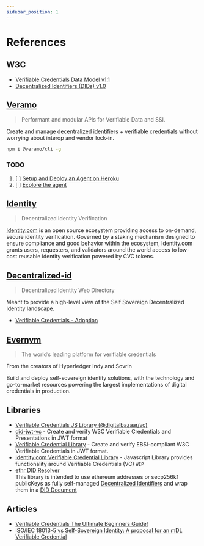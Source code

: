 ```yaml
---
sidebar_position: 1
---
```


# References

## W3C
* [Verifiable Credentials Data Model v1.1](https://www.w3.org/TR/vc-data-model/)
* [Decentralized Identifiers (DIDs) v1.0](https://www.w3.org/TR/did-core/)


## [Veramo](https://veramo.io)

> Performant and modular APIs for Verifiable Data and SSI.

Create and manage decentralized identifiers + verifiable credentials without worrying about interop and vendor lock-in.

```bash
npm i @veramo/cli -g
```

### TODO
1. [ ] [Setup and Deploy an Agent on Heroku](https://veramo.io/docs/dev_tools/agent_explorer) 
2. [ ] [Explore the agent](https://explore.veramo.dev)

## [Identity](https://www.identity.com)

> Decentralized Identity Verification

[Identity.com](https://www.identity.com) is an open source ecosystem providing access to on-demand, secure identity verification. Governed by a staking mechanism designed to ensure compliance and good behavior within the ecosystem, Identity.com grants users, requesters, and validators around the world access to low-cost reusable identity verification powered by CVC tokens.

## [Decentralized-id](https://decentralized-id.com/)
> Decentralized Identity Web Directory

Meant to provide a high-level view of the Self Sovereign Decentralized Identity landscape.

* [Verifiable Credentials - Adoption](https://decentralized-id.com/web-standards/w3c/wg/vc/verifiable-credentials/adoption/)

## [Evernym](https://www.evernym.com/)
> The world’s leading platform for verifiable credentials

From the creators of Hyperledger Indy and Sovrin

Build and deploy self-sovereign identity solutions, with the technology and go-to-market resources powering the largest implementations of digital credentials in production.

## Libraries
* [Verifiable Credentials JS Library (@digitalbazaar/vc)](https://github.com/digitalbazaar/vc-js)
* [did-jwt-vc](https://github.com/decentralized-identity/did-jwt-vc) - Create and verify W3C Verifiable Credentials and Presentations in JWT format
* [Verifiable Credential Library](https://www.npmjs.com/package/@cef-ebsi/verifiable-credential) - Create and verify EBSI-compliant W3C Verifiable Credentials in JWT format.
* [Identity.com Verifiable Credential Library](https://www.npmjs.com/package/@identity.com/credential-commons) - Javascript Library provides functionality around Verifiable Credentials (VC) `WIP`
* [ethr DID Resolver](https://github.com/decentralized-identity/ethr-did-resolver)  
This library is intended to use ethereum addresses or secp256k1 publicKeys as fully self-managed [Decentralized Identifiers](https://w3c.github.io/did-core/#identifier) and wrap them in a [DID Document](https://w3c.github.io/did-core/#did-document-properties)


## Articles

* [Verifiable Credentials The Ultimate Beginners Guide!](https://tykn.tech/verifiable-credentials/)
* [ISO/IEC 18013-5 vs Self-Sovereign Identity: A proposal for an mDL Verifiable Credential](https://www.procivis.ch/post/iso-iec-18013-5-vs-self-sovereign-identity-a-proposal-for-an-mdl-verifiable-credential#To-Top) 
